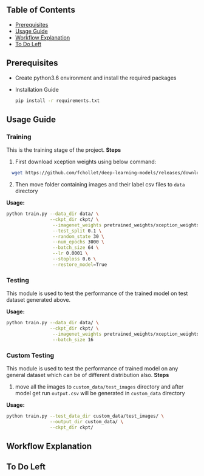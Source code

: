 ## Table of Contents


<!-- MarkdownTOC depth=4 -->
- [Prerequisites](#prerequisites)
- [Usage Guide](#usage-guide)
- [Workflow Explanation](#workflow-explanation)
- [To Do Left](#to-do-left)
 
## Prerequisites
- Create python3.6 environment and install the required packages

- Installation Guide
  ```bash
  pip install -r requirements.txt
  ```
  
 ## Usage Guide

### Training
This is the training stage of the project.
**Steps**
1. First download xception weights using below command:
```bash
  wget https://github.com/fchollet/deep-learning-models/releases/download/v0.4/xception_weights_tf_dim_ordering_tf_kernels_notop.h5 -P pretrained_weights/
```
2. Then move folder containing images and their label csv files to `data` directory

**Usage:**
```bash
python train.py --data_dir data/ \
                --ckpt_dir ckpt/ \
                 --imagenet_weights pretrained_weights/xception_weights_tf_dim_ordering_tf_kernels_notop.h5 \
                 --test_split 0.1 \
                 --random_state 30 \
                 --num_epochs 3000 \
                 --batch_size 64 \
                 --lr 0.0001 \
                 --stoploss 0.6 \
                 --restore_model=True
```
### Testing
This module is used to test the performance of the trained model on test dataset generated above.

**Usage:**
```bash
python train.py --data_dir data/ \
                --ckpt_dir ckpt/ \
                 --imagenet_weights pretrained_weights/xception_weights_tf_dim_ordering_tf_kernels_notop.h5 \
                 --batch_size 16
```
### Custom Testing
This module is used to test the performance of trained model on any general dataset which can be of different distribution also.
**Steps**
1. move all the images to `custom_data/test_images` directory and after model get run `output.csv` will be generated in `custom_data` directory

**Usage:**
```bash
python train.py --test_data_dir custom_data/test_images/ \
                --output_dir custom_data/ \
                --ckpt_dir ckpt/
```
  
## Workflow Explanation

## To Do Left
